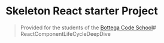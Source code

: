 # Skeleton React starter Project

> Provided for the students of the [Bottega Code School](https://bottega.tech/)# ReactComponentLifeCycleDeepDive
